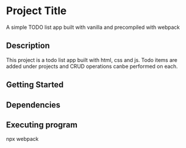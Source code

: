 # Project Title
A simple TODO list app built with vanilla and precompiled with webpack
## Description
This project is a todo list app built with html, css and js. Todo items are added under projects and CRUD operations canbe performed on each.

## Getting Started

## Dependencies

## Executing program
npx webpack
